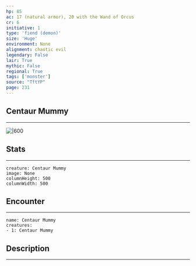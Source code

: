 ```yaml
---
hp: 85
ac: 17 (natural armor), 20 with the Wand of Orcus
cr: 6
initiative: 1
type: 'fiend (demon)'    
size: 'Huge'
environment: None
alignment: chaotic evil
legendary: False
lair: True
mythic: False
regional: True
tags: ['monster']
source: "TftYP"
page: 231
---
```


## Centaur Mummy
---

![|600](D:/Program%20Files/5e.tools/img/bestiary/TftYP/Centaur%20Mummy.jpg)

## Stats
---

```statblock
creature: Centaur Mummy
image: None
columnHeight: 500
columnWidth: 500
```

## Encounter
---

```encounter-table
name: Centaur Mummy
creatures:
- 1: Centaur Mummy
```

## Description
---




